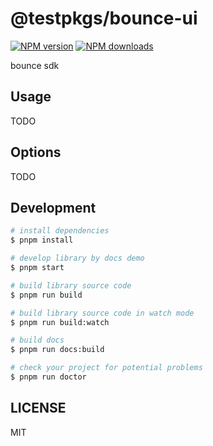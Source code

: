 # @testpkgs/bounce-ui

[![NPM version](https://img.shields.io/npm/v/@testpkgs/bounce-ui.svg?style=flat)](https://npmjs.org/package/@testpkgs/bounce-ui)
[![NPM downloads](http://img.shields.io/npm/dm/@testpkgs/bounce-ui.svg?style=flat)](https://npmjs.org/package/@testpkgs/bounce-ui)

bounce sdk

## Usage

TODO

## Options

TODO

## Development

```bash
# install dependencies
$ pnpm install

# develop library by docs demo
$ pnpm start

# build library source code
$ pnpm run build

# build library source code in watch mode
$ pnpm run build:watch

# build docs
$ pnpm run docs:build

# check your project for potential problems
$ pnpm run doctor
```

## LICENSE

MIT

